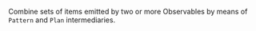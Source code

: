 Combine sets of items emitted by two or more Observables by means of `Pattern`
and `Plan` intermediaries.
